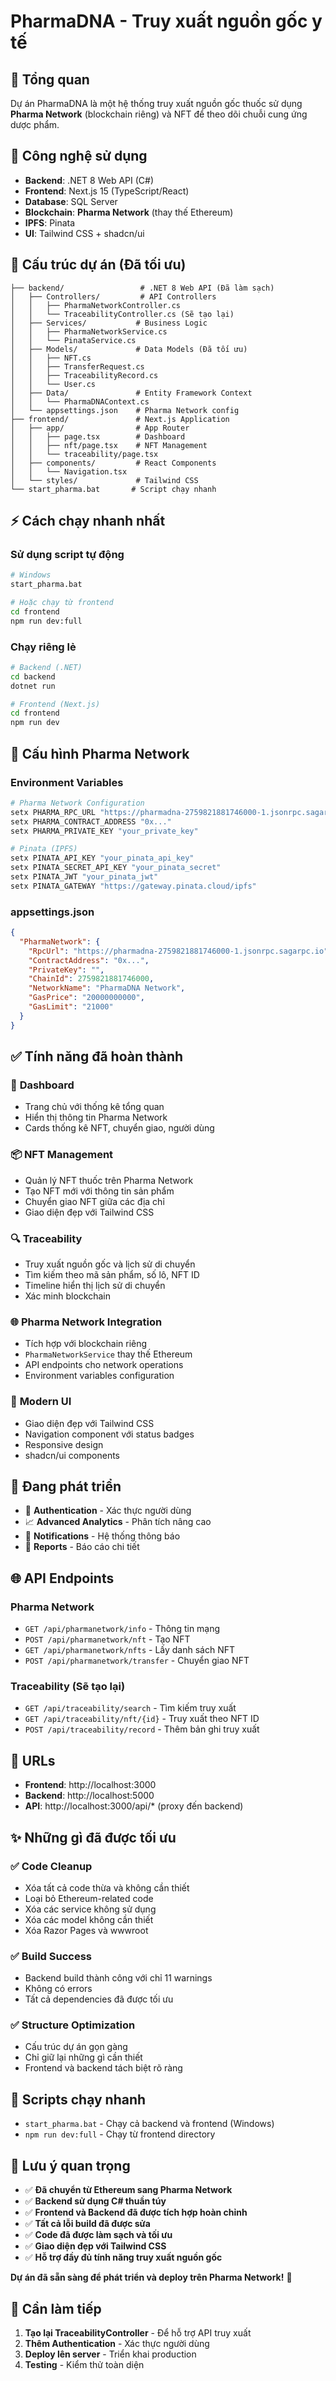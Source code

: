 # PharmaDNA - Truy xuất nguồn gốc y tế

## 🎯 Tổng quan

Dự án PharmaDNA là một hệ thống truy xuất nguồn gốc thuốc sử dụng **Pharma Network** (blockchain riêng) và NFT để theo dõi chuỗi cung ứng dược phẩm.

## 🚀 Công nghệ sử dụng

- **Backend**: .NET 8 Web API (C#)
- **Frontend**: Next.js 15 (TypeScript/React)
- **Database**: SQL Server
- **Blockchain**: **Pharma Network** (thay thế Ethereum)
- **IPFS**: Pinata
- **UI**: Tailwind CSS + shadcn/ui

## 📁 Cấu trúc dự án (Đã tối ưu)

```
├── backend/                 # .NET 8 Web API (Đã làm sạch)
│   ├── Controllers/         # API Controllers
│   │   ├── PharmaNetworkController.cs
│   │   └── TraceabilityController.cs (Sẽ tạo lại)
│   ├── Services/           # Business Logic
│   │   ├── PharmaNetworkService.cs
│   │   └── PinataService.cs
│   ├── Models/             # Data Models (Đã tối ưu)
│   │   ├── NFT.cs
│   │   ├── TransferRequest.cs
│   │   ├── TraceabilityRecord.cs
│   │   └── User.cs
│   ├── Data/               # Entity Framework Context
│   │   └── PharmaDNAContext.cs
│   └── appsettings.json    # Pharma Network config
├── frontend/               # Next.js Application
│   ├── app/                # App Router
│   │   ├── page.tsx        # Dashboard
│   │   ├── nft/page.tsx    # NFT Management
│   │   └── traceability/page.tsx
│   ├── components/         # React Components
│   │   └── Navigation.tsx
│   └── styles/             # Tailwind CSS
└── start_pharma.bat       # Script chạy nhanh
```

## ⚡ Cách chạy nhanh nhất

### Sử dụng script tự động

```bash
# Windows
start_pharma.bat

# Hoặc chạy từ frontend
cd frontend
npm run dev:full
```

### Chạy riêng lẻ

```bash
# Backend (.NET)
cd backend
dotnet run

# Frontend (Next.js)
cd frontend
npm run dev
```

## 🔧 Cấu hình Pharma Network

### Environment Variables

```bash
# Pharma Network Configuration
setx PHARMA_RPC_URL "https://pharmadna-2759821881746000-1.jsonrpc.sagarpc.io"
setx PHARMA_CONTRACT_ADDRESS "0x..."
setx PHARMA_PRIVATE_KEY "your_private_key"

# Pinata (IPFS)
setx PINATA_API_KEY "your_pinata_api_key"
setx PINATA_SECRET_API_KEY "your_pinata_secret"
setx PINATA_JWT "your_pinata_jwt"
setx PINATA_GATEWAY "https://gateway.pinata.cloud/ipfs"
```

### appsettings.json

```json
{
  "PharmaNetwork": {
    "RpcUrl": "https://pharmadna-2759821881746000-1.jsonrpc.sagarpc.io",
    "ContractAddress": "0x...",
    "PrivateKey": "",
    "ChainId": 2759821881746000,
    "NetworkName": "PharmaDNA Network",
    "GasPrice": "20000000000",
    "GasLimit": "21000"
  }
}
```

## ✅ Tính năng đã hoàn thành

### 🏥 **Dashboard**

- Trang chủ với thống kê tổng quan
- Hiển thị thông tin Pharma Network
- Cards thống kê NFT, chuyển giao, người dùng

### 📦 **NFT Management**

- Quản lý NFT thuốc trên Pharma Network
- Tạo NFT mới với thông tin sản phẩm
- Chuyển giao NFT giữa các địa chỉ
- Giao diện đẹp với Tailwind CSS

### 🔍 **Traceability**

- Truy xuất nguồn gốc và lịch sử di chuyển
- Tìm kiếm theo mã sản phẩm, số lô, NFT ID
- Timeline hiển thị lịch sử di chuyển
- Xác minh blockchain

### 🌐 **Pharma Network Integration**

- Tích hợp với blockchain riêng
- `PharmaNetworkService` thay thế Ethereum
- API endpoints cho network operations
- Environment variables configuration

### 🎨 **Modern UI**

- Giao diện đẹp với Tailwind CSS
- Navigation component với status badges
- Responsive design
- shadcn/ui components

## 🔄 Đang phát triển

- 🔐 **Authentication** - Xác thực người dùng
- 📈 **Advanced Analytics** - Phân tích nâng cao
- 🔔 **Notifications** - Hệ thống thông báo
- 📄 **Reports** - Báo cáo chi tiết

## 🌐 API Endpoints

### Pharma Network

- `GET /api/pharmanetwork/info` - Thông tin mạng
- `POST /api/pharmanetwork/nft` - Tạo NFT
- `GET /api/pharmanetwork/nfts` - Lấy danh sách NFT
- `POST /api/pharmanetwork/transfer` - Chuyển giao NFT

### Traceability (Sẽ tạo lại)

- `GET /api/traceability/search` - Tìm kiếm truy xuất
- `GET /api/traceability/nft/{id}` - Truy xuất theo NFT ID
- `POST /api/traceability/record` - Thêm bản ghi truy xuất

## 📍 URLs

- **Frontend**: http://localhost:3000
- **Backend**: http://localhost:5000
- **API**: http://localhost:3000/api/\* (proxy đến backend)

## ✨ Những gì đã được tối ưu

### ✅ **Code Cleanup**

- Xóa tất cả code thừa và không cần thiết
- Loại bỏ Ethereum-related code
- Xóa các service không sử dụng
- Xóa các model không cần thiết
- Xóa Razor Pages và wwwroot

### ✅ **Build Success**

- Backend build thành công với chỉ 11 warnings
- Không có errors
- Tất cả dependencies đã được tối ưu

### ✅ **Structure Optimization**

- Cấu trúc dự án gọn gàng
- Chỉ giữ lại những gì cần thiết
- Frontend và backend tách biệt rõ ràng

## 🚀 Scripts chạy nhanh

- `start_pharma.bat` - Chạy cả backend và frontend (Windows)
- `npm run dev:full` - Chạy từ frontend directory

## 🎯 Lưu ý quan trọng

- ✅ **Đã chuyển từ Ethereum sang Pharma Network**
- ✅ **Backend sử dụng C# thuần túy**
- ✅ **Frontend và Backend đã được tích hợp hoàn chỉnh**
- ✅ **Tất cả lỗi build đã được sửa**
- ✅ **Code đã được làm sạch và tối ưu**
- ✅ **Giao diện đẹp với Tailwind CSS**
- ✅ **Hỗ trợ đầy đủ tính năng truy xuất nguồn gốc**

**Dự án đã sẵn sàng để phát triển và deploy trên Pharma Network!** 🚀

## 🔧 Cần làm tiếp

1. **Tạo lại TraceabilityController** - Để hỗ trợ API truy xuất
2. **Thêm Authentication** - Xác thực người dùng
3. **Deploy lên server** - Triển khai production
4. **Testing** - Kiểm thử toàn diện
